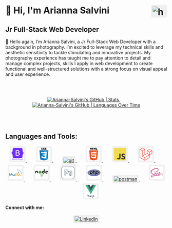 <h1> 👋 Hi, I'm Arianna Salvini  
 <a href="https://linkedin.com/in/arianna-salvini-b2a0b685" target="blank">
   <img align="right" src="https://raw.githubusercontent.com/rahuldkjain/github-profile-readme-generator/master/src/images/icons/Social/linked-in-alt.svg" alt="https://www.linkedin.com/in/arianna-salvini-b2a0b685/" height="30" width="40" style="background-color: #f0f0f0; padding: 5px; border-radius: 5px;"/>
 </a> 
</h1>

<h2>Jr Full-Stack Web Developer</h2>

👋 Hello again, I’m Arianna Salvini, a Jr Full-Stack Web Developer with a background in photography. I’m excited to leverage my technical skills and aesthetic sensitivity to tackle stimulating and innovative projects. My photography experience has taught me to pay attention to detail and manage complex projects, skills I apply in web development to create functional and well-structured solutions with a strong focus on visual appeal and user experience.
<p></p>

<br><br>

<p align="center">
  <a href="https://quira.sh?utm_source=widgets&utm_campaign=Arianna-Salvini">
    <img src="https://stats.quira.sh/Arianna-Salvini/github?theme=dark" alt="Arianna-Salvini's GitHub | Stats" height="170"/>
  </a>
  &nbsp;&nbsp;&nbsp;&nbsp;
  <a href="https://quira.sh?utm_source=widgets&utm_campaign=Arianna-Salvini">
    <img src="https://stats.quira.sh/Arianna-Salvini/languages-over-time?theme=dark" alt="Arianna-Salvini's GitHub | Languages Over Time" height="170"/>
  </a>
</p>

<br><br>

## Languages and Tools:

<p align="center">
  <a href="https://getbootstrap.com" target="_blank" rel="noreferrer">
    <img src="https://raw.githubusercontent.com/devicons/devicon/master/icons/bootstrap/bootstrap-plain-wordmark.svg" alt="bootstrap" width="40" height="40" style="background-color: #f0f0f0; padding: 5px; border-radius: 5px;"/>
  </a>
  &nbsp;&nbsp;&nbsp;&nbsp;&nbsp;&nbsp;
  <a href="https://www.w3schools.com/css/" target="_blank" rel="noreferrer">
    <img src="https://raw.githubusercontent.com/devicons/devicon/master/icons/css3/css3-original-wordmark.svg" alt="css3" width="40" height="40" style="background-color: #f0f0f0; padding: 5px; border-radius: 5px;"/>
  </a>
  &nbsp;&nbsp;&nbsp;&nbsp;&nbsp;&nbsp;
  <a href="https://git-scm.com/" target="_blank" rel="noreferrer">
    <img src="https://www.vectorlogo.zone/logos/git-scm/git-scm-icon.svg" alt="git" width="40" height="40" style="background-color: #f0f0f0; padding: 5px; border-radius: 5px;"/>
  </a>
  &nbsp;&nbsp;&nbsp;&nbsp;&nbsp;&nbsp;
  <a href="https://www.w3.org/html/" target="_blank" rel="noreferrer">
    <img src="https://raw.githubusercontent.com/devicons/devicon/master/icons/html5/html5-original-wordmark.svg" alt="html5" width="40" height="40" style="background-color: #f0f0f0; padding: 5px; border-radius: 5px;"/>
  </a>
  &nbsp;&nbsp;&nbsp;&nbsp;&nbsp;&nbsp;
  <a href="https://developer.mozilla.org/en-US/docs/Web/JavaScript" target="_blank" rel="noreferrer">
    <img src="https://raw.githubusercontent.com/devicons/devicon/master/icons/javascript/javascript-original.svg" alt="javascript" width="40" height="40" style="background-color: #f0f0f0; padding: 5px; border-radius: 5px;"/>
  </a>
  &nbsp;&nbsp;&nbsp;&nbsp;&nbsp;&nbsp;
  <a href="https://laravel.com/" target="_blank" rel="noreferrer">
    <img src="https://raw.githubusercontent.com/devicons/devicon/master/icons/laravel/laravel-original.svg" alt="laravel" width="40" height="40" style="background-color: #f0f0f0; padding: 5px; border-radius: 5px;"/>
  </a>
  &nbsp;&nbsp;&nbsp;&nbsp;&nbsp;&nbsp;
  <a href="https://www.mysql.com/" target="_blank" rel="noreferrer">
    <img src="https://raw.githubusercontent.com/devicons/devicon/master/icons/mysql/mysql-original-wordmark.svg" alt="mysql" width="40" height="40" style="background-color: #f0f0f0; padding: 5px; border-radius: 5px;"/>
  </a>
  &nbsp;&nbsp;&nbsp;&nbsp;&nbsp;&nbsp;
  <a href="https://nodejs.org" target="_blank" rel="noreferrer">
    <img src="https://raw.githubusercontent.com/devicons/devicon/master/icons/nodejs/nodejs-original-wordmark.svg" alt="nodejs" width="40" height="40" style="background-color: #f0f0f0; padding: 5px; border-radius: 5px;"/>
  </a>
  &nbsp;&nbsp;&nbsp;&nbsp;&nbsp;&nbsp;
  <a href="https://www.photoshop.com/en" target="_blank" rel="noreferrer">
    <img src="https://raw.githubusercontent.com/devicons/devicon/master/icons/photoshop/photoshop-line.svg" alt="photoshop" width="40" height="40" style="background-color: #f0f0f0; padding: 5px; border-radius: 5px;"/>
  </a>
  &nbsp;&nbsp;&nbsp;&nbsp;&nbsp;&nbsp;
  <a href="https://www.php.net" target="_blank" rel="noreferrer">
    <img src="https://raw.githubusercontent.com/devicons/devicon/master/icons/php/php-original.svg" alt="php" width="40" height="40" style="background-color: #f0f0f0; padding: 5px; border-radius: 5px;"/>
  </a>
  &nbsp;&nbsp;&nbsp;&nbsp;&nbsp;&nbsp;
  <a href="https://postman.com" target="_blank" rel="noreferrer">
    <img src="https://www.vectorlogo.zone/logos/getpostman/getpostman-icon.svg" alt="postman" width="40" height="40" style="background-color: #f0f0f0; padding: 5px; border-radius: 5px;"/>
  </a>
  &nbsp;&nbsp;&nbsp;&nbsp;&nbsp;&nbsp;
  <a href="https://sass-lang.com" target="_blank" rel="noreferrer">
    <img src="https://raw.githubusercontent.com/devicons/devicon/master/icons/sass/sass-original.svg" alt="sass" width="40" height="40" style="background-color: #f0f0f0; padding: 5px; border-radius: 5px;"/>
  </a>
  &nbsp;&nbsp;&nbsp;&nbsp;&nbsp;&nbsp;
  <a href="https://vuejs.org/" target="_blank" rel="noreferrer">
    <img src="https://raw.githubusercontent.com/devicons/devicon/master/icons/vuejs/vuejs-original-wordmark.svg" alt="vuejs" width="40" height="40" style="background-color: #f0f0f0; padding: 5px; border-radius: 5px;"/>
  </a>
</p>

**Connect with me:**

<p align="center">
  <a href="https://linkedin.com/in/arianna-salvini-b2a0b685" target="blank">
    <img src="https://simpleicons.org/icons/linkedin.svg" alt="LinkedIn" height="30" width="120" style="background-color: #f0f0f0; padding: 5px; border-radius: 5px;"/>
  </a>
</p>

